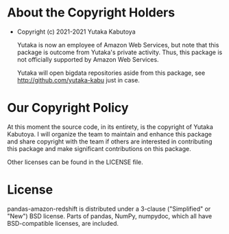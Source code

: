 About the Copyright Holders
===========================

*   Copyright (c) 2021-2021 Yutaka Kabutoya

    Yutaka is now an employee of Amazon Web Services, but note that this
    package is outcome from Yutaka's private activity. Thus, this package
    is not officially supported by Amazon Web Services.

    Yutaka will open bigdata repositories aside from this package, see
    http://github.com/yutaka-kabu just in case.

Our Copyright Policy
====================

At this moment the source code, in its entirety, is the copyright of
Yutaka Kabutoya. I will organize the team to maintain and enhance
this package and share copyright with the team if others are interested
in contributing this package and make significant contributions on this
package.

Other licenses can be found in the LICENSE file.

License
=======

pandas-amazon-redshift is distributed under a 3-clause ("Simplified" or "New")
BSD license. Parts of pandas, NumPy, numpydoc, which all have
BSD-compatible licenses, are included. 
